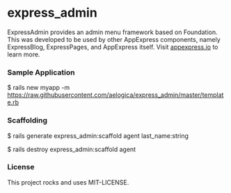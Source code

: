 express_admin
=============

ExpressAdmin provides an admin menu framework based on Foundation.  This was developed to be used by other AppExpress components, namely ExpressBlog, ExpressPages, and AppExpress itself.  Visit [appexpress.io](http://appexpress.io) to learn more.


### Sample Application

$ rails new myapp -m https://raw.githubusercontent.com/aelogica/express_admin/master/template.rb


### Scaffolding

$ rails generate express_admin:scaffold agent last_name:string

$ rails destroy express_admin:scaffold agent


### License

This project rocks and uses MIT-LICENSE.
